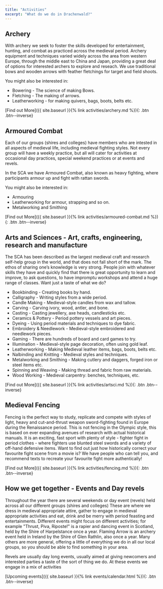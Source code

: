 ```yaml
---
title: "Activities"
excerpt: "What do we do in Drachenwald?"
---
```

## Archery

With archery we seek to foster the skills developed for entertainment, hunting, and combat as practiced across the medieval period. Archery equipment and techniques varied widely across the area from western Europe, through the middle east to China and Japan, providing a great deal of options for interested archers to explore and reseach.  We use traditional bows and wooden arrows with feather fletchings for target and field shoots.

You might also be interested in:

- Bowering - The science of making Bows.
- Fletching - The making of arrows.
- Leatherworking - for making quivers, bags, boots, belts etc.

[Find out More]({{ site.baseurl }}{% link activities/archery.md %}){: .btn .btn--inverse}

## Armoured Combat 

Each of our groups (shires and colleges) have members who are intested in all aspects of medieval life, including medieval fighting styles. Not every group will have a weekly practice, but all will cater for activities at occasional day practices, special weekend practices or at events and revels.

In the SCA we have Armoured Combat, also known as heavy fighting, where participants armour up and fight with rattan swords. 

You might also be interested in:
  
  - Armouring
  - Leatherworking for armour, strapping and so on.
  - Metalworking and Smithing 

[Find out More]({{ site.baseurl }}{% link activities/armoured-combat.md %}){: .btn .btn--inverse}
 
## Arts and Sciences - Art, crafts, engineering, research and manufacture

The SCA has been described as the largest medieval craft and research self-help group in the world, and that does not fall short of the mark. The ethos of sharing one’s knowledge is very strong. People join with whatever skills they have and quickly find that there is great opportunity to learn and improve, to ask questions, to have impromptu workshops and attend a huge range of classes. Want just a taste of what we do?  

  - Bookbinding - Creating books by hand.
  - Calligraphy - Writing styles from a wide period.
  - Candle Making - Medieval-style candles from wax and tallow.
  - Carving - Carving ivory, wood, antler, and bone.
  - Casting - Casting jewellery, axe heads, candlesticks etc.
  - Ceramics & Pottery - Period pottery vessels and art pieces.
  - Dyeing - Using period materials and techniques to dye fabric.
  - Embroidery & Needlework - Medieval-style embroidered and needlework pieces.
  - Gaming - There are hundreds of board and card games to try.
  - Illumination - Medieval-style page decoration, often using gold leaf.
  - Leatherworking - Making Medieval leather items, bags, boots, belts etc.
  - Nalbinding and Knitting - Medieval styles and techniques.
  - Metalworking and Smithing - Making cutlery and daggers, forged iron or steel items etc. 
  - Spinning and Weaving - Making thread and fabric from raw materials.
  - Wood Working - Medieval carpentry: benches, techniques, etc. 

[Find out More]({{ site.baseurl }}{% link activities/artsci.md %}){: .btn .btn--inverse}

##  Medieval Fencing 

Fencing is the perfect way to study, replicate and compete with styles of light, heavy and cut-and-thrust weapon sword-fighting found in Europe during the Renaissance period.  This is not fencing in the Olympic style, this is based on ever expanding avenues of research with actual historical manuals.  It is an exciting, fast sport with plenty of style - fighter fight in period clothes - where fighters use blunted steel swords and a variety of off-hand defensive items.  Want to find out just how historically correct your favourite fight scene from a movie is? We have people who can tell you, and recommend texts to recreate your favourite fight more authentically!  

[Find out More]({{ site.baseurl }}{% link activities/fencing.md %}){: .btn .btn--inverse}

## How we get together - Events and Day revels 

Throughout the year there are several weekends or day event (revels) held across all our different groups (shires and colleges) These are where we dress in medieval appropriate attire, gather to engage in medieval appropriate activities and eat, drink and be merry with period feasting and entertainments. Different events might focus on different activities; for example &quot;Thrust, Piva, Riposte!&quot;	is	a	rapier	and	dancing	event	in	Scotland,	held by the Shire of Harpelstance once a year. Flaming Arrow is an archery event held in Ireland by the Shire of Glen Rathlin, also once a year. Many others are more general, offering a little of everything we do in all our local groups, so you should be able to find something in your area.

Revels are usually day long events, usually aimed at giving newcomers and interested parties a taste of the sort of thing we do. At these events we engage in a mix of activities

[Upcoming events]({{ site.baseurl }}{% link events/calendar.html %}){: .btn .btn--inverse}